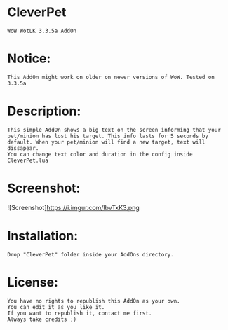 # CleverPet
    WoW WotLK 3.3.5a AddOn

# Notice:
    This AddOn might work on older on newer versions of WoW. Tested on 3.3.5a

# Description:
    This simple AddOn shows a big text on the screen informing that your
    pet/minion has lost his target. This info lasts for 5 seconds by
    default. When your pet/minion will find a new target, text will dissapear.
    You can change text color and duration in the config inside CleverPet.lua
    
# Screenshot:
![Screenshot]https://i.imgur.com/lbvTxK3.png

# Installation:
    Drop "CleverPet" folder inside your AddOns directory.

# License:
    You have no rights to republish this AddOn as your own.
    You can edit it as you like it.
    If you want to republish it, contact me first.
    Always take credits ;)
